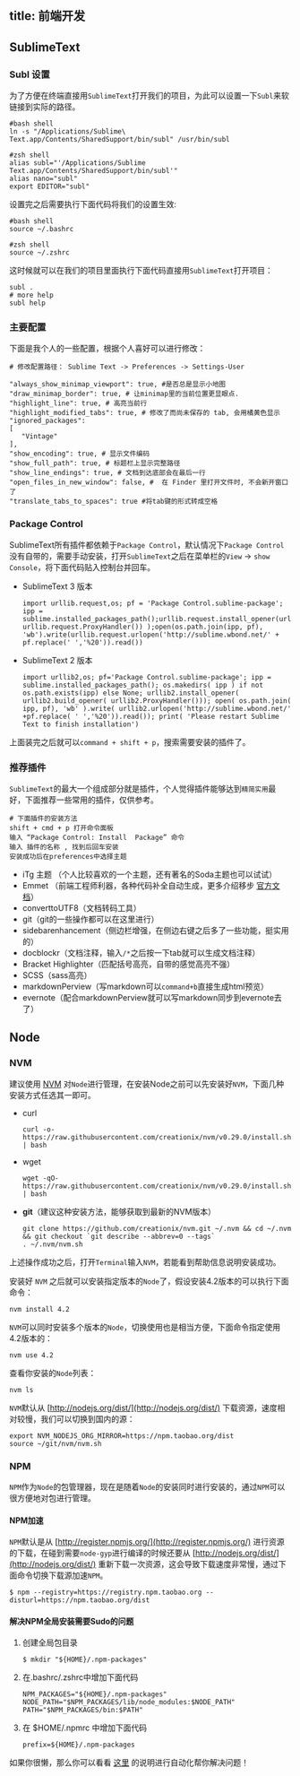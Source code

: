 title: 前端开发
---


## SublimeText

### Subl 设置

为了方便在终端直接用`SublimeText`打开我们的项目，为此可以设置一下`Subl`来软链接到实际的路径。
   
	#bash shell
	ln -s "/Applications/Sublime\ Text.app/Contents/SharedSupport/bin/subl" /usr/bin/subl

	#zsh shell
	alias subl="'/Applications/Sublime Text.app/Contents/SharedSupport/bin/subl'"
	alias nano="subl"
	export EDITOR="subl"

设置完之后需要执行下面代码将我们的设置生效:

	#bash shell
	source ~/.bashrc
	
	#zsh shell
	source ~/.zshrc

这时候就可以在我们的项目里面执行下面代码直接用`SublimeText`打开项目：
	
	subl .
	# more help
	subl help
	
	
### 主要配置


下面是我个人的一些配置，根据个人喜好可以进行修改：

	# 修改配置路径： Sublime Text -> Preferences -> Settings-User
	
	"always_show_minimap_viewport": true, #是否总是显示小地图
	"draw_minimap_border": true, # 让minimap里的当前位置更显眼点.
	"highlight_line": true, # 高亮当前行
	"highlight_modified_tabs": true, # 修改了而尚未保存的 tab, 会用橘黄色显示
	"ignored_packages":
	[
	   "Vintage"
	],
	"show_encoding": true, # 显示文件编码
	"show_full_path": true, # 标题栏上显示完整路径
	"show_line_endings": true, # 文档到达底部会在最后一行
	"open_files_in_new_window": false, #  在 Finder 里打开文件时, 不会新开窗口了
	"translate_tabs_to_spaces": true #将tab键的形式转成空格
	
### Package Control

SublimeText所有插件都依赖于`Package Control`，默认情况下`Package Control`没有自带的，需要手动安装，打开`SublimeText`之后在菜单栏的`View` -> `show Console`，将下面代码贴入控制台并回车。

- SublimeText 3 版本

	```
	import urllib.request,os; pf = 'Package Control.sublime-package'; ipp = sublime.installed_packages_path();urllib.request.install_opener(urllib.request.build_opener( urllib.request.ProxyHandler()) );open(os.path.join(ipp, pf), 'wb').write(urllib.request.urlopen('http://sublime.wbond.net/' + pf.replace(' ','%20')).read())
	```
	
- SublimeText 2 版本

  ```
  import urllib2,os; pf='Package Control.sublime-package'; ipp = sublime.installed_packages_path(); os.makedirs( ipp ) if not os.path.exists(ipp) else None; urllib2.install_opener( urllib2.build_opener( urllib2.ProxyHandler())); open( os.path.join( ipp, pf), 'wb' ).write( urllib2.urlopen('http://sublime.wbond.net/' +pf.replace( ' ','%20')).read()); print( 'Please restart Sublime Text to finish installation')
  ```

上面装完之后就可以`command + shift + p`，搜索需要安装的插件了。


### 推荐插件

`SublimeText`的最大一个组成部分就是插件，个人觉得插件能够达到`精简实用`最好，下面推荐一些常用的插件，仅供参考。

	# 下面插件的安装方法
	shift + cmd + p 打开命令面板
	输入 “Package Control: Install  Package” 命令
	输入 插件的名称 , 找到后回车安装
	安装成功后在preferences中选择主题

- iTg 主题 （个人比较喜欢的一个主题，还有著名的Soda主题也可以试试）  
- Emmet （前端工程师利器，各种代码补全自动生成，更多介绍移步 [官方文档](http://docs.emmet.io/)）
- converttoUTF8（文档转码工具）
- git（git的一些操作都可以在这里进行）
- sidebarenhancement（侧边栏增强，在侧边右键之后多了一些功能，挺实用的）
- docblockr（文档注释，输入`/*`之后按一下tab就可以生成文档注释）
- Bracket Highlighter（匹配括号高亮，自带的感觉高亮不强）
- SCSS（sass高亮）
- markdownPerview（写markdown可以`command+b`直接生成html预览）
- evernote（配合markdownPerview就可以写markdown同步到evernote去了）

## Node

### NVM

建议使用 [NVM](https://github.com/creationix/nvm) 对`Node`进行管理，在安装Node之前可以先安装好`NVM`，下面几种安装方式任选其一即可。

- curl

  ```
  curl -o- https://raw.githubusercontent.com/creationix/nvm/v0.29.0/install.sh | bash
  ```
- wget
  
  ```
  wget -qO- https://raw.githubusercontent.com/creationix/nvm/v0.29.0/install.sh | bash  
  ```
- **git**（建议这种安装方法，能够获取到最新的NVM版本）
  
  ```
  git clone https://github.com/creationix/nvm.git ~/.nvm && cd ~/.nvm && git checkout `git describe --abbrev=0 --tags`
  . ~/.nvm/nvm.sh
  ```


上述操作成功之后，打开`Terminal`输入`NVM`，若能看到帮助信息说明安装成功。

安装好 `NVM` 之后就可以安装指定版本的`Node`了，假设安装4.2版本的可以执行下面命令：

	nvm install 4.2
	
`NVM`可以同时安装多个版本的`Node`，切换使用也是相当方便，下面命令指定使用4.2版本的：
	
	nvm use 4.2
	
查看你安装的`Node`列表：
	
	nvm ls
	
`NVM`默认从 [http://nodejs.org/dist/](http://nodejs.org/dist/) 下载资源，速度相对较慢，我们可以切换到国内的源：

	export NVM_NODEJS_ORG_MIRROR=https://npm.taobao.org/dist
	source ~/git/nvm/nvm.sh
	
### NPM

`NPM`作为`Node`的包管理器，现在是随着`Node`的安装同时进行安装的，通过`NPM`可以很方便地对包进行管理。


#### NPM加速

`NPM`默认是从 [http://register.npmjs.org/](http://register.npmjs.org/) 进行资源的下载，在碰到需要`node-gyp`进行编译的时候还要从 [http://nodejs.org/dist/](http://nodejs.org/dist/) 重新下载一次资源，这会导致下载速度非常慢，通过下面命令切换下载源加速`NPM`。

	$ npm --registry=https://registry.npm.taobao.org --disturl=https://npm.taobao.org/dist
	
#### 解决NPM全局安装需要Sudo的问题

1. 创建全局包目录

	```
	$ mkdir "${HOME}/.npm-packages"
	```
	
2. 在.bashrc/.zshrc中增加下面代码
	
	```
	NPM_PACKAGES="${HOME}/.npm-packages"
	NODE_PATH="$NPM_PACKAGES/lib/node_modules:$NODE_PATH"
	PATH="$NPM_PACKAGES/bin:$PATH"
	```
3. 在 $HOME/.npmrc 中增加下面代码

	```
	prefix=${HOME}/.npm-packages
	```
	
如果你很懒，那么你可以看看 [这里](https://github.com/glenpike/npm-g_nosudo) 的说明进行自动化帮你解决问题！

